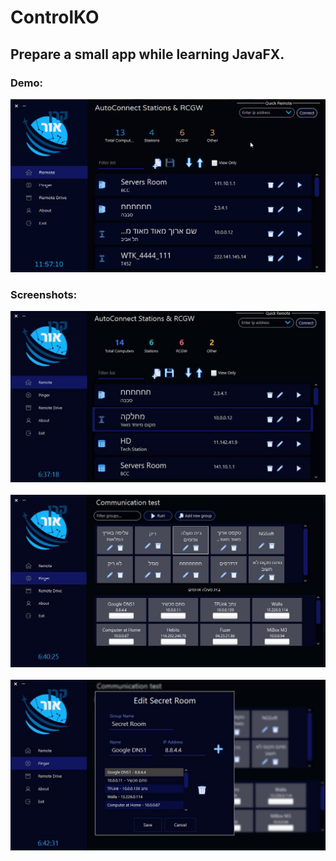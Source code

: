 # ControlKO
## Prepare a small app while learning JavaFX.

### Demo:
![screenshot-1](src/com/kerernor/autoconnect/images/screenshot-gif-4.gif)

### Screenshots:
![screenshot-1](src/com/kerernor/autoconnect/images/screenshot-1.png)
<br />
<br />
![screenshot-2](src/com/kerernor/autoconnect/images/screenshot-2.png)
<br />
<br />
![screenshot-3](src/com/kerernor/autoconnect/images/screenshot-3.png)
